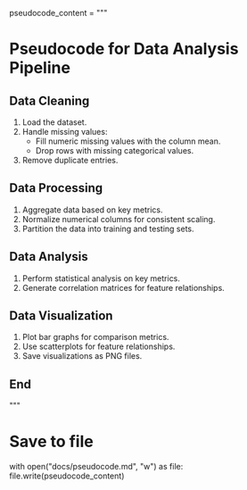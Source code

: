 pseudocode_content = """
# Pseudocode for Data Analysis Pipeline

## Data Cleaning
1. Load the dataset.
2. Handle missing values:
   - Fill numeric missing values with the column mean.
   - Drop rows with missing categorical values.
3. Remove duplicate entries.

## Data Processing
1. Aggregate data based on key metrics.
2. Normalize numerical columns for consistent scaling.
3. Partition the data into training and testing sets.

## Data Analysis
1. Perform statistical analysis on key metrics.
2. Generate correlation matrices for feature relationships.

## Data Visualization
1. Plot bar graphs for comparison metrics.
2. Use scatterplots for feature relationships.
3. Save visualizations as PNG files.

## End
"""

# Save to file
with open("docs/pseudocode.md", "w") as file:
    file.write(pseudocode_content)
